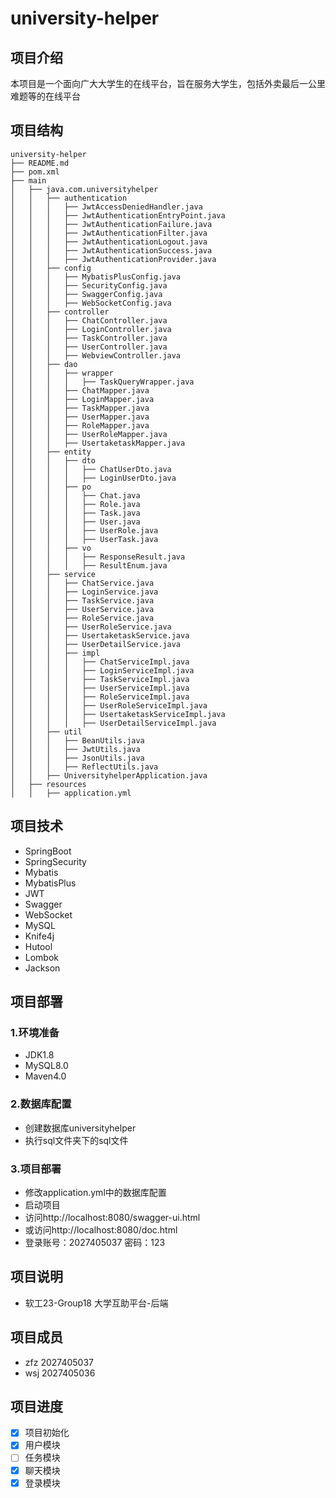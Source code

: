 # university-helper

## 项目介绍

本项目是一个面向广大大学生的在线平台，旨在服务大学生，包括外卖最后一公里难题等的在线平台

## 项目结构

```
university-helper
├── README.md
├── pom.xml
├── main
│   ├── java.com.universityhelper
│   │   ├── authentication
│   │   │   ├── JwtAccessDeniedHandler.java
│   │   │   ├── JwtAuthenticationEntryPoint.java
│   │   │   ├── JwtAuthenticationFailure.java
│   │   │   ├── JwtAuthenticationFilter.java
│   │   │   ├── JwtAuthenticationLogout.java
│   │   │   ├── JwtAuthenticationSuccess.java
│   │   │   ├── JwtAuthenticationProvider.java
│   │   ├── config
│   │   │   ├── MybatisPlusConfig.java
│   │   │   ├── SecurityConfig.java
│   │   │   ├── SwaggerConfig.java
│   │   │   ├── WebSocketConfig.java
│   │   ├── controller
│   │   │   ├── ChatController.java
│   │   │   ├── LoginController.java
│   │   │   ├── TaskController.java
│   │   │   ├── UserController.java
│   │   │   ├── WebviewController.java
│   │   ├── dao
│   │   │   ├── wrapper
│   │   │   │   ├── TaskQueryWrapper.java
│   │   │   ├── ChatMapper.java
│   │   │   ├── LoginMapper.java
│   │   │   ├── TaskMapper.java
│   │   │   ├── UserMapper.java
│   │   │   ├── RoleMapper.java
│   │   │   ├── UserRoleMapper.java
│   │   │   ├── UsertaketaskMapper.java
│   │   ├── entity
│   │   │   ├── dto
│   │   │   │   ├── ChatUserDto.java
│   │   │   │   ├── LoginUserDto.java
│   │   │   ├── po
│   │   │   │   ├── Chat.java
│   │   │   │   ├── Role.java
│   │   │   │   ├── Task.java
│   │   │   │   ├── User.java
│   │   │   │   ├── UserRole.java
│   │   │   │   ├── UserTask.java
│   │   │   ├── vo
│   │   │   │   ├── ResponseResult.java
│   │   │   │   ├── ResultEnum.java
│   │   ├── service
│   │   │   ├── ChatService.java
│   │   │   ├── LoginService.java
│   │   │   ├── TaskService.java
│   │   │   ├── UserService.java
│   │   │   ├── RoleService.java
│   │   │   ├── UserRoleService.java
│   │   │   ├── UsertaketaskService.java
│   │   │   ├── UserDetailService.java
│   │   │   ├── impl
│   │   │   │   ├── ChatServiceImpl.java
│   │   │   │   ├── LoginServiceImpl.java
│   │   │   │   ├── TaskServiceImpl.java
│   │   │   │   ├── UserServiceImpl.java
│   │   │   │   ├── RoleServiceImpl.java
│   │   │   │   ├── UserRoleServiceImpl.java
│   │   │   │   ├── UsertaketaskServiceImpl.java
│   │   │   │   ├── UserDetailServiceImpl.java
│   │   ├── util
│   │   │   ├── BeanUtils.java
│   │   │   ├── JwtUtils.java
│   │   │   ├── JsonUtils.java
│   │   │   ├── ReflectUtils.java
│   │   ├── UniversityhelperApplication.java
│   ├── resources
│   │   ├── application.yml
```

## 项目技术

- SpringBoot
- SpringSecurity
- Mybatis
- MybatisPlus
- JWT
- Swagger
- WebSocket
- MySQL
- Knife4j
- Hutool
- Lombok
- Jackson

## 项目部署

### 1.环境准备

- JDK1.8
- MySQL8.0
- Maven4.0

### 2.数据库配置

- 创建数据库universityhelper
- 执行sql文件夹下的sql文件

### 3.项目部署

- 修改application.yml中的数据库配置
- 启动项目
- 访问http://localhost:8080/swagger-ui.html
- 或访问http://localhost:8080/doc.html
- 登录账号：2027405037 密码：123

## 项目说明

- 软工23-Group18 大学互助平台-后端

## 项目成员

- zfz 2027405037
- wsj 2027405036

## 项目进度

- [x] 项目初始化
- [x] 用户模块
- [ ] 任务模块
- [x] 聊天模块
- [x] 登录模块